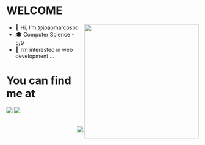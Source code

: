 # WELCOME
<img align="right" width="300" src="https://i2.wp.com/allhtaccess.info/wp-content/uploads/2018/03/programming.gif?fit=1281%2C716&ssl=1" />

- 👋 Hi, I’m @joaomarcosbc
- 🎓 Computer Science - 5/9
- 👀 I’m interested in web development ... 

# You can find me at

<p align="left">

  <a href="#" alt="Linkedin">
  <img src="https://img.shields.io/badge/-Linkedin-0e76a8?style=flat-square&logo=Linkedin&logoColor=white&link=https://www.linkedin.com/in/jo%C3%A3o-marcos-cerqueira-a082801b9/" /></a>


  <a href="#" alt="Instagram">
  <img src="https://img.shields.io/badge/-Instagram-DF0174?style=flat-square&labelColor=DF0174&logo=instagram&logoColor=white&link=https://www.instagram.com/joaomarcosbc/"/></a>
</p>  

<br>
<img align='right' src="https://github-readme-stats.vercel.app/api?username=joaomarcosbc&show_icons=true&title_color=783c00&text_color=af552e&icon_color=783c00&bg_color=f8efd4&cache_seconds=2300">
<!---
joaomarcosbc/joaomarcosbc is a ✨ special ✨ repository because its `README.md` (this file) appears on your GitHub profile.
You can click the Preview link to take a look at your changes.
--->
